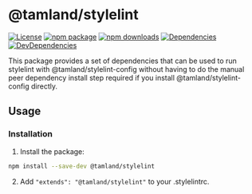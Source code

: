 # @tamland/stylelint

[![License](https://img.shields.io/npm/l/@tamland/stylelint.svg)](https://github.com/feight/tamland/blob/master/LICENSE)
[![npm package](https://img.shields.io/npm/v/@tamland/stylelint/latest.svg)](https://www.npmjs.com/package/@tamland/stylelint)
[![npm downloads](https://img.shields.io/npm/dm/@tamland/stylelint.svg)](https://www.npmjs.com/package/@tamland/stylelint)
[![Dependencies](https://img.shields.io/david/feight/tamland.svg?path=packages%2Fstylelint)](https://david-dm.org/feight/tamland?path=packages/stylelint)
[![DevDependencies](https://img.shields.io/david/feight/tamland.svg?path=packages%2Fstylelint)](https://david-dm.org/feight/tamland?type=dev&path=packages/stylelint)

This package provides a set of dependencies that can be used to run stylelint with @tamland/stylelint-config without having to do the manual peer dependency install step required if you
install @tamland/stylelint-config directly.

## Usage

### Installation

1. Install the package:

  ```sh
  npm install --save-dev @tamland/stylelint
  ```
2. Add `"extends": "@tamland/stylelint"` to your .stylelintrc.
